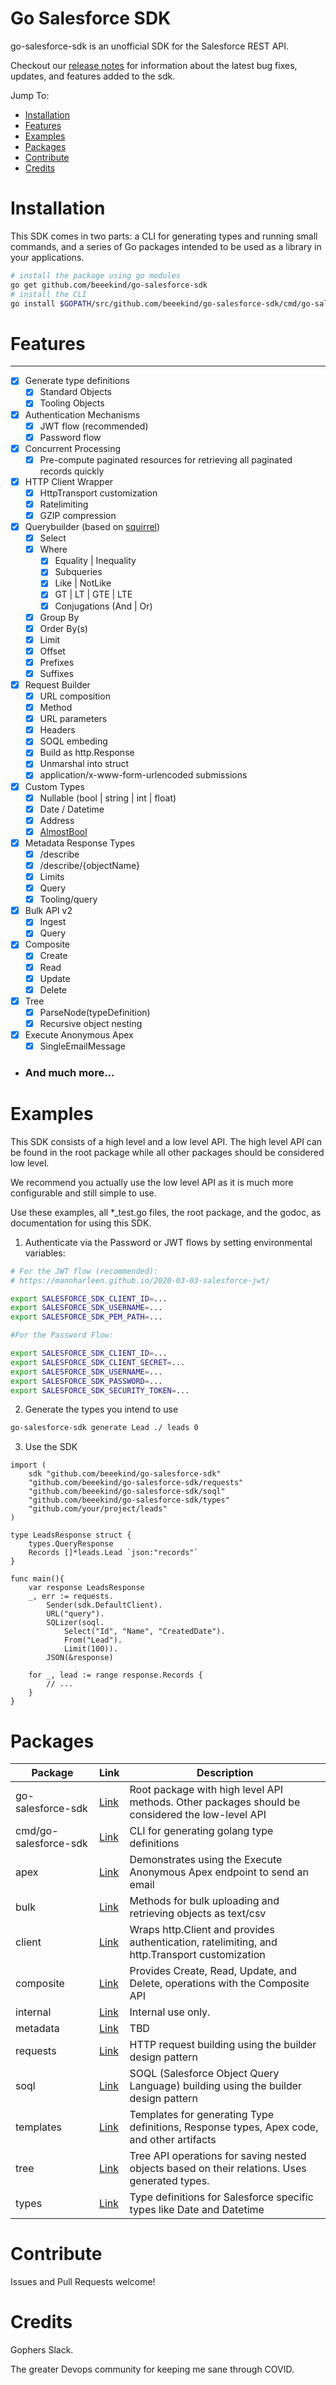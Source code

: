 # Go Salesforce SDK

go-salesforce-sdk is an unofficial SDK for the Salesforce REST API. 

Checkout our [release notes](https://github.com/beeekind/go-salesforce-sdk/releases) for information about the latest bug fixes, updates, and features added to the sdk.

Jump To:

* [Installation](https://github.com/beeekind/go-salesforce-sdk#Installation)
* [Features](https://github.com/beeekind/go-salesforce-sdk#Features)
* [Examples](https://github.com/beeekind/go-salesforce-sdk#Examples)
* [Packages](https://github.com/beeekind/go-salesforce-sdk#Packages)
* [Contribute](https://github.com/beeekind/go-salesforce-sdk#Contribute)
* [Credits](https://github.com/beeekind/go-salesforce-sdk#Credits)

# Installation 

This SDK comes in two parts: a CLI for generating types and running small commands, and a series of Go packages intended to be used
as a library in your applications.

```bash
# install the package using go modules
go get github.com/beeekind/go-salesforce-sdk
# install the CLI
go install $GOPATH/src/github.com/beeekind/go-salesforce-sdk/cmd/go-salesforce-sdk

```

# Features 
--- 

- [x] Generate type definitions 
    - [x] Standard Objects 
    - [x] Tooling Objects 
- [x] Authentication Mechanisms
    - [x] JWT flow (recommended)
    - [x] Password flow
- [x] Concurrent Processing 
    - [x] Pre-compute paginated resources for retrieving all paginated records quickly
- [x] HTTP Client Wrapper
    - [x] HttpTransport customization
    - [x] Ratelimiting 
    - [x] GZIP compression 
- [x] Querybuilder (based on [squirrel](https://github.com/Masterminds/squirrel))
    - [x] Select
    - [x] Where
        - [x] Equality | Inequality 
        - [x] Subqueries 
        - [x] Like | NotLike
        - [x] GT | LT | GTE | LTE 
        - [x] Conjugations (And | Or)
    - [x] Group By
    - [x] Order By(s)
    - [x] Limit
    - [x] Offset 
    - [x] Prefixes 
    - [x] Suffixes 
- [x] Request Builder 
    - [x] URL composition 
    - [x] Method
    - [x] URL parameters 
    - [x] Headers 
    - [x] SOQL embeding 
    - [x] Build as http.Response
    - [x] Unmarshal into struct 
    - [x] application/x-www-form-urlencoded submissions
- [x] Custom Types
    - [x] Nullable (bool | string | int | float)
    - [x] Date / Datetime 
    - [x] Address 
    - [x] [AlmostBool](https://github.com/beeekind/go-salesforce-sdk/blob/892727d16ecf24f6cadd0a287bc06f890d47657f/types/absurd.go#L16)
- [x] Metadata Response Types 
    - [x] /describe 
    - [x] /describe/{objectName}
    - [x] Limits 
    - [x] Query 
    - [x] Tooling/query
- [x] Bulk API v2
    - [x] Ingest 
    - [x] Query 
- [x] Composite 
    - [x] Create 
    - [x] Read 
    - [x] Update 
    - [x] Delete 
- [x] Tree 
    - [x] ParseNode(typeDefinition)
    - [x] Recursive object nesting 
- [x] Execute Anonymous Apex
    - [x] SingleEmailMessage 

- ### And much more...

# Examples 

This SDK consists of a high level and a low level API. The high level API can be found in the root package while all other packages should be considered low level.

We recommend you actually use the low level API as it is much more configurable and still simple to use.

Use these examples, all *_test.go files, the root package, and the godoc, as documentation for using this SDK.

1. Authenticate via the Password or JWT flows by setting environmental variables:

```bash
# For the JWT flow (recommended):
# https://mannharleen.github.io/2020-03-03-salesforce-jwt/

export SALESFORCE_SDK_CLIENT_ID=...
export SALESFORCE_SDK_USERNAME=...
export SALESFORCE_SDK_PEM_PATH=...

#For the Password Flow:

export SALESFORCE_SDK_CLIENT_ID=...
export SALESFORCE_SDK_CLIENT_SECRET=...
export SALESFORCE_SDK_USERNAME=...
export SALESFORCE_SDK_PASSWORD=...
export SALESFORCE_SDK_SECURITY_TOKEN=...
```

2. Generate the types you intend to use

```bash
go-salesforce-sdk generate Lead ./ leads 0
```

3. Use the SDK 

```golang
import (
    sdk "github.com/beeekind/go-salesforce-sdk"
    "github.com/beeekind/go-salesforce-sdk/requests"
    "github.com/beeekind/go-salesforce-sdk/soql"
    "github.com/beeekind/go-salesforce-sdk/types"
    "github.com/your/project/leads"
)

type LeadsResponse struct {
    types.QueryResponse
    Records []*leads.Lead `json:"records"`
}

func main(){
    var response LeadsResponse
    _, err := requests. 
        Sender(sdk.DefaultClient).
        URL("query").
        SQLizer(soql.
            Select("Id", "Name", "CreatedDate"). 
            From("Lead"). 
            Limit(100)).
        JSON(&response)

    for _, lead := range response.Records {
        // ...
    }
}
```

# Packages 

| Package            | Link | Description                                               | 
| ------------------ | ---------------------------------------------------------------- | ---------------------------------------------------------------------------------------------- |
| go-salesforce-sdk  | [Link](https://github.com/beeekind/go-salesforce-sdk)              | Root package with high level API methods. Other packages should be considered the low-level API |
| cmd/go-salesforce-sdk | [Link](https://github.com/beeekind/go-salesforce-sdk/tree/main/cmd/go-salesforce-sdk) | CLI for generating golang type definitions
| apex               | [Link](https://github.com/beeekind/go-salesforce-sdk/tree/main/apex)      | Demonstrates using the Execute Anonymous Apex endpoint to send an email                        | 
| bulk               | [Link](https://github.com/beeekind/go-salesforce-sdk/tree/main/bulk)      | Methods for bulk uploading and retrieving objects as text/csv                                  | 
| client             | [Link](https://github.com/beeekind/go-salesforce-sdk/tree/main/client)    | Wraps http.Client and provides authentication, ratelimiting, and http.Transport customization  | 
| composite          | [Link](https://github.com/beeekind/go-salesforce-sdk/tree/main/composite) | Provides Create, Read, Update, and Delete, operations with the Composite API  | 
| internal           | [Link](https://github.com/beeekind/go-salesforce-sdk/tree/main/internal)  | Internal use only.  | 
| metadata           | [Link](https://github.com/beeekind/go-salesforce-sdk/tree/main/metadata)  | TBD  | 
| requests           | [Link](https://github.com/beeekind/go-salesforce-sdk/tree/main/requests)  | HTTP request building using the builder design pattern  | 
| soql               | [Link](https://github.com/beeekind/go-salesforce-sdk/tree/main/soql)      | SOQL (Salesforce Object Query Language) building using the builder design pattern  |
| templates          | [Link](https://github.com/beeekind/go-salesforce-sdk/tree/main/templates) | Templates for generating Type definitions, Response types, Apex code, and other artifacts  | 
| tree               | [Link](https://github.com/beeekind/go-salesforce-sdk/tree/main/tree)      | Tree API operations for saving nested objects based on their relations. Uses generated types.  |
| types              | [Link](https://github.com/beeekind/go-salesforce-sdk/tree/main/types)     | Type definitions for Salesforce specific types like Date and Datetime  | 

# Contribute

Issues and Pull Requests welcome!

# Credits

Gophers Slack. 

The greater Devops community for keeping me sane through COVID. 
